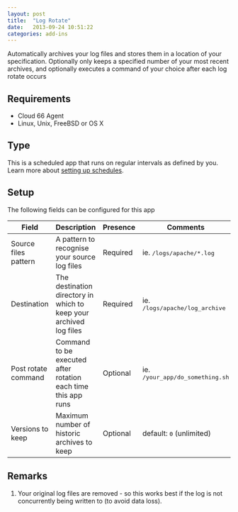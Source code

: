 ```yaml
---
layout: post
title:  "Log Rotate"
date:   2013-09-24 10:51:22
categories: add-ins
---
```


<p class="lead">Automatically archives your log files and stores them in a location of your specification. Optionally only keeps a specified number of your most recent archives, and optionally executes a command of your choice after each log rotate occurs</p>

## Requirements
- Cloud 66  Agent
- Linux, Unix, FreeBSD or OS X

## Type
This is a scheduled app that runs on regular intervals as defined by you. Learn more about [setting up schedules](/add-ins/settingup-schedules.html).

## Setup
The following fields can be configured for this app

<table class='table table-bordered table-striped'>
	<thead>
		<tr>
			<th>Field</th>
			<th>Description</th>
			<th>Presence</th>
			<th>Comments</th>
		</tr>
	</thead>
	<tbody>
		<tr>
			<td>Source files pattern</td>
			<td>A pattern to recognise your source log files</td>
			<td><span class='label label-important'>Required</span></td>
			<td>ie. <kbd>/logs/apache/*.log</kbd></td>
		</tr>
		<tr>
			<td>Destination</td>
			<td>The destination directory in which to keep your archived log files</td>
			<td><span class='label label-important'>Required</span></td>
			<td>ie. <kbd>/logs/apache/log&#95;archive</kbd></td>
		</tr>
		<tr>
			<td>Post rotate command</td>
			<td>Command to be executed after rotation each time this app runs</td>
			<td><span class='label'>Optional</span></td>
			<td>ie. <kbd>/your&#95;app/do&#95;something.sh</kbd></td>
		</tr>
		<tr>
			<td>Versions to keep</td>
			<td>Maximum number of historic archives to keep</td>
			<td><span class='label'>Optional</span></td>
			<td>default: <kbd>0</kbd> (unlimited)</td>
		</tr>
	</tbody>
</table>

## Remarks
1. Your original log files are removed - so this works best if the log is not concurrently being written to (to avoid data loss).
